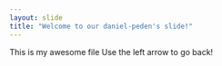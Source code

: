```yaml
---
layout: slide
title: "Welcome to our daniel-peden's slide!"
---
```

This is my awesome file
Use the left arrow to go back!
